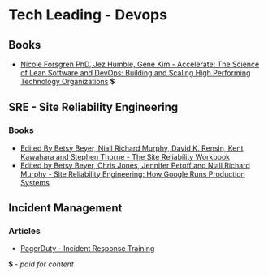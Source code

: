 # Tech Leading - Devops

## Books
- [Nicole Forsgren PhD, Jez Humble, Gene Kim - Accelerate: The Science of Lean Software and DevOps: Building and Scaling High Performing Technology Organizations](https://www.amazon.com/Accelerate-Software-Performing-Technology-Organizations/dp/1942788339) 💲


## SRE - Site Reliability Engineering

### Books
- [Edited By Betsy Beyer, Niall Richard Murphy, David K. Rensin, Kent Kawahara and Stephen Thorne - The Site Reliability Workbook](https://landing.google.com/sre/workbook/toc/)
- [Edited by Betsy Beyer, Chris Jones, Jennifer Petoff and Niall Richard Murphy - Site Reliability Engineering: How Google Runs Production Systems](https://landing.google.com/sre/sre-book/toc/)

## Incident Management

### Articles
- [PagerDuty - Incident Response Training](https://response.pagerduty.com/training/overview/)

💲 - *paid for content*